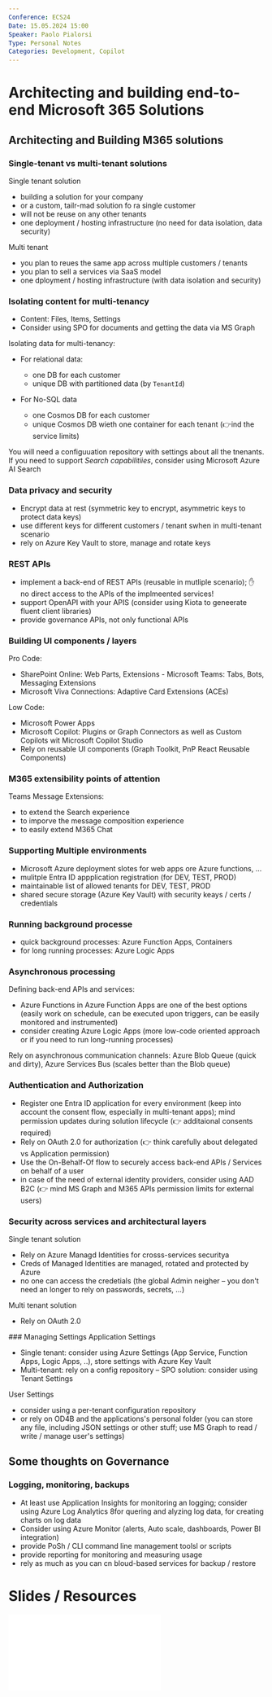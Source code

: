 ```yaml
---
Conference: ECS24
Date: 15.05.2024 15:00
Speaker: Paolo Pialorsi
Type: Personal Notes
Categories: Development, Copilot
---
```


# Architecting and building end-to-end Microsoft 365 Solutions

## Architecting and Building M365 solutions

### Single-tenant vs multi-tenant solutions

Single tenant solution

- building a solution for your company
- or a custom, tailr-mad solution fo ra single customer
- will not be reuse on any other tenants
- one deployment / hosting infrastructure (no need for data isolation, data security)

Multi tenant

- you plan to reues the same app across multiple customers / tenants
- you plan to sell a services via SaaS model
- one dployment / hosting infrastructure (with data isolation and security)

### Isolating content for multi-tenancy

- Content: Files, Items, Settings
- Consider using SPO for documents and getting the data via MS Graph

Isolating data for multi-tenancy:

- For relational data:

  - one DB for each customer
  - unique DB with partitioned data (by `TenantId`)

- For No-SQL data
  - one Cosmos DB for each customer
  - unique Cosmos DB wieth one container for each tenant (👉ind the service limits)

You will need a configuuation repository with settings about all the tnenants.
If you need to support _Search capabilitiies_, consider using Microsoft Azure AI Search

### Data privacy and security

- Encrypt data at rest (symmetric key to encrypt, asymmetric keys to protect data keys)
- use different keys for different customers / tenant swhen in multi-tenant scenario
- rely on Azure Key Vault to store, manage and rotate keys

### REST APIs

- implement a back-end of REST APIs (reusable in mutliple scenario); ✋ no direct access to the APIs of the implmeented services!
- support OpenAPI with your APIS (consider using Kiota to geneerate fluent client libraries)
- provide governance APIs, not only functional APIs

### Building UI components / layers

Pro Code:

- SharePoint Online: Web Parts, Extensions
  - Microsoft Teams: Tabs, Bots, Messaging Extensions
- Microsoft Viva Connections: Adaptive Card Extensions (ACEs)

Low Code:

- Microsoft Power Apps
- Microsoft Copilot: Plugins or Graph Connectors as well as Custom Copilots wit Microsoft Copilot Studio
- Rely on reusable UI components (Graph Toolkit, PnP React Reusable Components)

### M365 extensibility points of attention

Teams Message Extensions:

- to extend the Search experience
- to imporve the message composition experience
- to easily extend M365 Chat

### Supporting Multiple environments

- Microsoft Azure deployment slotes for web apps ore Azure functions, ...
- mulitple Entra ID appplication registration (for DEV, TEST, PROD)
- maintainable list of allowed tenants for DEV, TEST, PROD
- shared secure storage (Azure Key Vault) with security keays / certs / credentials

### Running background processe

- quick background processes: Azure Function Apps, Containers
- for long running processes: Azure Logic Apps

### Asynchronous processing

Defining back-end APIs and services:

- Azure Functions in Azure Function Apps are one of the best options (easily work on schedule, can be executed upon triggers, can be easily monitored and instrumented)
- consider creating Azure Logic Apps (more low-code oriented approach or if you need to run long-running processes)

Rely on asynchronous communication channels: Azure Blob Queue (quick and dirty), Azure Services Bus (scales better than the Blob queue)

### Authentication and Authorization

- Register one Entra ID application for every environment (keep into account the consent flow, especially in multi-tenant apps); mind permission updates during solution lifecycle (👉 additaional consents required)
- Rely on OAuth 2.0 for authorization (👉 think carefully about delegated vs Application permission)
- Use the On-Behalf-Of flow to securely access back-end APIs / Services on behalf of a user
- in case of the need of external identity providers, consider using AAD B2C (👉 mind MS Graph and M365 APIs permission limits for external users)

### Security across services and architectural layers

Single tenant solution

- Rely on Azure Managd Identities for crosss-services securitya
- Creds of Managed Identities are managed, rotated and protected by Azure
- no one can access the credetials (the global Admin neigher – you don't need an longer to rely on passwords, secrets, ...)

Multi tenant solution

- Rely on OAuth 2.0

### Managing Settings
Application Settings

- Single tenant: consider using Azure Settings (App Service, Function Apps, Logic Apps, ..), store settings with Azure Key Vault
- Multi-tenant: rely on a config repository
  – SPO solution: consider using Tenant Settings

User Settings

- consider using a per-tenant configuration repository
- or rely on OD4B and the applications's personal folder (you can store any file, including JSON settings or other stuff; use MS Graph to read / write / manage user's settings)


## Some thoughts on Governance
### Logging, monitoring, backups
- At least use Application Insights for monitoring an logging; consider using Azure Log Analytics 8for quering and alyzing log data, for creating charts on log data
- Consider using Azure Monitor (alerts, Auto scale, dashboards, Power BI integration)
- provide PoSh / CLI command line management toolsl or scripts
- provide reporting for monitoring and measuring usage
- rely as much as you can cn bloud-based services for backup / restore

# Slides / Resources
![Tue-5.1](./assets/Tue-5.1%20ECS2024%20-%20Architecting%20and%20building%20end-to-end%20Microsoft%20365%20Solutions%20-%20PaoloPia.pdf)